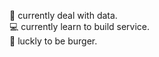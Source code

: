 🔢 currently deal with data. </br>
💻 currently learn to build service. </br>
🍔 luckly to be burger. </br>
